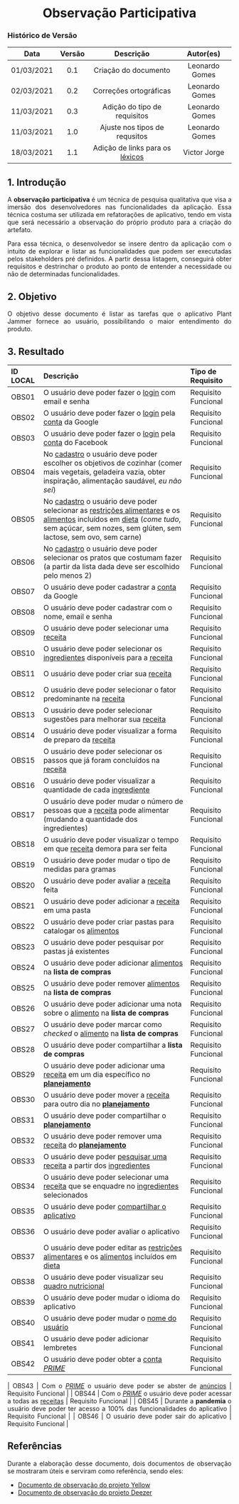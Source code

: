 # <center> Observação Participativa

### Histórico de Versão
|    Data    | Versão | Descrição            | Autor(es)       |
| :--------: | :----: | :------------------: | :-------------: |
| 01/03/2021 |  0.1   | Criação do documento | Leonardo Gomes |
| 02/03/2021 |  0.2   | Correções ortográficas | Leonardo Gomes |
| 11/03/2021 |  0.3   | Adição do tipo de requisitos | Leonardo Gomes |
| 11/03/2021 |  1.0   | Ajuste nos tipos de requsitos | Leonardo Gomes |
| 18/03/2021 |  1.1   | Adição de links para os [léxicos](pages/ponto_de_controle_3/lexico) | Victor Jorge |

<div align="justify">

## 1. Introdução

A **observação participativa** é um técnica de pesquisa qualitativa que visa a imersão dos desenvolvedores nas funcionalidades da aplicação. Essa técnica costuma ser utilizada em refatorações de aplicativo, tendo em vista que será necessário a observação do próprio produto para a criação do artefato.

Para essa técnica, o desenvolvedor se insere dentro da aplicação com o intuito de explorar e listar as funcionalidades que podem ser executadas pelos stakeholders pré definidos. A partir dessa listagem, conseguirá obter requisitos e destrinchar o produto ao ponto de entender a necessidade ou não de determinadas funcionalidades.

## 2. Objetivo

O objetivo desse documento é listar as tarefas que o aplicativo Plant Jammer fornece ao usuário, possibilitando o maior entendimento do produto.

## 3. Resultado

| ID LOCAL | Descrição | Tipo de Requisito |
| :- | :- | :- |
| OBS01 | O usuário deve poder fazer o [login](pages/ponto_de_controle_3/lexico?id=fazer-login) com email e senha | Requisito Funcional |
| OBS02 | O usuário deve poder fazer o [login](pages/ponto_de_controle_3/lexico?id=fazer-login) pela [conta](pages/ponto_de_controle_3/lexico?id=conta) da Google | Requisito Funcional |
| OBS03 | O usuário deve poder fazer o [login](pages/ponto_de_controle_3/lexico?id=fazer-login) pela [conta](pages/ponto_de_controle_3/lexico?id=conta) do Facebook | Requisito Funcional |
| OBS04 | No [cadastro](pages/ponto_de_controle_3/lexico?id=fazer-cadastro) o usuário deve poder escolher os objetivos de cozinhar (comer mais vegetais, geladeira vazia, obter inspiração, alimentação saudável, *eu não sei*) | Requisito Funcional |
| OBS05 | No [cadastro](pages/ponto_de_controle_3/lexico?id=fazer-cadastro) o usuário deve poder selecionar as [restrições alimentares](pages/ponto_de_controle_3/lexico?id=restrição-alimentar) e os [alimentos](pages/ponto_de_controle_3/lexico?id=comida) incluídos em [dieta](pages/ponto_de_controle_3/lexico?id=dieta) (*come tudo*, sem açúcar, sem nozes, sem glúten, sem lactose, sem ovo, sem carne) | Requisito Funcional |
| OBS06 | No [cadastro](pages/ponto_de_controle_3/lexico?id=fazer-cadastro) o usuário deve poder selecionar os pratos que costumam fazer (a partir da lista dada deve ser escolhido pelo menos 2) | Requisito Funcional |
| OBS07 | O usuário deve poder cadastrar a [conta](pages/ponto_de_controle_3/lexico?id=conta) da Google | Requisito Funcional |
| OBS08 | O usuário deve poder cadastrar com o nome, email e senha | Requisito Funcional |
| OBS09 | O usuário deve poder selecionar uma [receita](pages/ponto_de_controle_3/lexico?id=receita) | Requisito Funcional |
| OBS10 | O usuário deve poder selecionar os [ingredientes](pages/ponto_de_controle_3/lexico?id=receita) disponíveis para a [receita](pages/ponto_de_controle_3/lexico?id=receita) | Requisito Funcional |
| OBS11 | O usuário deve poder criar sua [receita](pages/ponto_de_controle_3/lexico?id=receita) | Requisito Funcional |
| OBS12 | O usuário deve poder selecionar o fator predominante na [receita](pages/ponto_de_controle_3/lexico?id=receita) | Requisito Funcional |
| OBS13 | O usuário deve poder selecionar sugestões para melhorar sua [receita](pages/ponto_de_controle_3/lexico?id=receita) | Requisito Funcional |
| OBS14 | O usuário deve poder visualizar a forma de preparo da [receita](pages/ponto_de_controle_3/lexico?id=receita) | Requisito Funcional |
| OBS15 | O usuário deve poder selecionar os passos que já foram concluídos na [receita](pages/ponto_de_controle_3/lexico?id=receita) | Requisito Funcional |
| OBS16 | O usuário deve poder visualizar a quantidade de cada [ingrediente](pages/ponto_de_controle_3/lexico?id=receita) | Requisito Funcional |
| OBS17 | O usuário deve poder mudar o número de pessoas que a [receita](pages/ponto_de_controle_3/lexico?id=receita) pode alimentar (mudando a quantidade dos ingredientes) | Requisito Funcional |
| OBS18 | O usuário deve poder visualizar o tempo em que [receita](pages/ponto_de_controle_3/lexico?id=receita) demora para ser feita | Requisito Funcional |
| OBS19 | O usuário deve poder mudar o tipo de medidas para gramas | Requisito Funcional |
| OBS20 | O usuário deve poder avaliar a [receita](pages/ponto_de_controle_3/lexico?id=receita) feita | Requisito Funcional |
| OBS21 | O usuário deve poder adicionar a [receita](pages/ponto_de_controle_3/lexico?id=receita) em uma pasta | Requisito Funcional |
| OBS22 | O usuário deve poder criar pastas para catalogar os [alimentos](pages/ponto_de_controle_3/lexico?id=comida) | Requisito Funcional |
| OBS23 | O usuário deve poder pesquisar por pastas já existentes | Requisito Funcional |
| OBS24 | O usuário deve poder adicionar [alimentos](pages/ponto_de_controle_3/lexico?id=comida) na **lista de compras** | Requisito Funcional |
| OBS25 | O usuário deve poder remover [alimentos](pages/ponto_de_controle_3/lexico?id=comida) na **lista de compras** | Requisito Funcional |
| OBS26 | O usuário deve poder adicionar uma nota sobre o [alimento](pages/ponto_de_controle_3/lexico?id=comida) na **lista de compras** | Requisito Funcional |
| OBS27 | O usuário deve poder marcar como *checked* o [alimento](pages/ponto_de_controle_3/lexico?id=comida) na **lista de compras** | Requisito Funcional |
| OBS28 | O usuário deve poder compartilhar a **lista de compras** | Requisito Funcional |
| OBS29 | O usuário deve poder adicionar uma [receita](pages/ponto_de_controle_3/lexico?id=receita) em um dia específico no [**planejamento**](pages/ponto_de_controle_3/lexico?id=planejamento) | Requisito Funcional |
| OBS30 | O usuário deve poder mover a [receita](pages/ponto_de_controle_3/lexico?id=receita) para outro dia no [**planejamento**](pages/ponto_de_controle_3/lexico?id=planejamento) | Requisito Funcional |
| OBS31 | O usuário deve poder compartilhar o [**planejamento**](pages/ponto_de_controle_3/lexico?id=planejamento) | Requisito Funcional |
| OBS32 | O usuário deve poder remover uma [receita](pages/ponto_de_controle_3/lexico?id=receita) do [**planejamento**](pages/ponto_de_controle_3/lexico?id=planejamento) | Requisito Funcional |
| OBS33 | O usuário deve poder [pesquisar uma receita](pages/ponto_de_controle_3/lexico?id=pesquisar-receita) a partir dos [ingredientes](pages/ponto_de_controle_3/lexico?id=ingrediente) | Requisito Funcional |
| OBS34 | O usuário deve poder selecionar uma [receita](pages/ponto_de_controle_3/lexico?id=receita) que se enquadre no [ingredientes](pages/ponto_de_controle_3/lexico?id=ingrediente) selecionados | Requisito Funcional |
| OBS35 | O usuário deve poder [compartilhar o aplicativo](pages/ponto_de_controle_3/lexico?id=compartilhar-aplicativo) | Requisito Funcional |
| OBS36 | O usuário deve poder avaliar o aplicativo | Requisito Funcional |
| OBS37 | O usuário deve poder editar as [restrições alimentares](pages/ponto_de_controle_3/lexico?id=restrição-alimentar) e os [alimentos](pages/ponto_de_controle_3/lexico?id=comida) incluídos em [dieta](pages/ponto_de_controle_3/lexico?id=dieta) | Requisito Funcional |
| OBS38 | O usuário deve poder visualizar seu [quadro nutricional](pages/ponto_de_controle_3/lexico?id=quadro-nutricional) | Requisito Funcional |
| OBS39 | O usuário deve poder mudar o idioma do aplicativo | Requisito Funcional |
| OBS40 | O usuário deve poder mudar o [nome do usuário](pages/ponto_de_controle_3/lexico?id=nome-de-usuário) | Requisito Funcional |
| OBS41 | O usuário deve poder adicionar lembretes | Requisito Funcional |
| OBS42 | O usuário deve poder obter a [conta *PRIME*](pages/ponto_de_controle_3/lexico?id=premium) | Requisito Funcional |
[](pages/ponto_de_controle_3/lexico?id=ingrediente)
| OBS43 | Com o [*PRIME*](pages/ponto_de_controle_3/lexico?id=premium) o usuário deve poder se abster de [anúncios](pages/ponto_de_controle_3/lexico?id=anúncio) | Requisito Funcional |
| OBS44 | Com o [*PRIME*](pages/ponto_de_controle_3/lexico?id=premium) o usuário deve poder acessar a todas as [receitas](pages/ponto_de_controle_3/lexico?id=receita) | Requisito Funcional |
| OBS45 | Durante a **pandemia** o usuário deve poder ter acesso a 100% das funcionalidades do aplicativo | Requisito Funcional |
| OBS46 | O usuário deve poder sair do aplicativo | Requisito Funcional |

## Referências

Durante a elaboração desse documento, dois documentos de observação se mostraram úteis e serviram como referência, sendo eles:

- [Documento de observação do projeto Yellow](https://yellow.netlify.app/elicitacao/requisitos/observacao/)
- [Documento de observação do projeto Deezer](https://requisitos-de-software.github.io/2019.2-Deezer/elicitacao/obs_part/)

</div>

